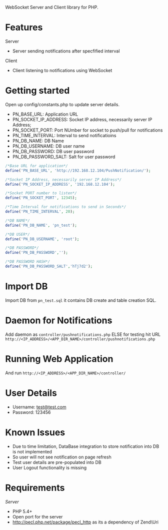 WebSocket Server and Client library for PHP.

Features
============
Server
  * Server sending notifications after specfified interval
  
Client
  * Client listening to notifications using WebSocket

Getting started
=================
Open up config/constants.php to update server details.
* PN_BASE_URL: Application URL
* PN_SOCKET_IP_ADDRESS: Socket IP address, necessarily server IP Address;
* PN_SOCKET_PORT: Port NUmber for socket to push/pull for notifications
* PN_TIME_INTERVAL: Interval to send notificatioins
* PN_DB_NAME: DB Name
* PN_DB_USERNAME: DB user name
* PN_DB_PASSWORD: DB user password
* PN_DB_PASSWORD_SALT: Salt for user password

```php
/*Base URL for application*/
define('PN_BASE_URL', 'http://192.168.12.104/PushNotification/');

/*Socket IP Address, necessarily server IP Address*/
define('PN_SOCKET_IP_ADDRESS', '192.168.12.104');

/*Socket PORT number to listen*/
define('PN_SOCKET_PORT', 12345);

/*Time Interval for notifications to send in Seconds*/
define('PN_TIME_INTERVAL', 20);

/*DB NAME*/
define('PN_DB_NAME', 'pn_test');

/*DB USER*/
define('PN_DB_USERNAME', 'root');

/*DB PASSWORD*/
define('PN_DB_PASSWORD','');

/*DB PASSWORD HASH*/
define('PN_DB_PASSWORD_SALT','hTj7d2');
```
Import DB
==================
Import DB from  ```pn_test.sql```  it contains DB create and table creation SQL.

Daemon for Notifications 
==================
Add daemon as ```controller/pushnotifications.php``` ELSE for testing hit URL ```http://<IP_ADDRESS>/<APP_DIR_NAME>/controller/pushnotifications.php```

Running Web Application
==================
And run ```http://<IP_ADDRESS>/<APP_DIR_NAME>/controller/```

User Details
==================
  * Username: test@test.com
  * Password: 123456
    
Known Issues
==================
  * Due to time limitation, DataBase integration to store notification into DB is not implemented
  * So user will not see notification on page refresh
  * Test user details are pre-populated into DB
  * User Logout functionality is missing

Requirements
=================
*Server*
 * PHP 5.4+
 * Open port for the server
 * http://pecl.php.net/package/pecl_http as its a dependency of Zend\Uri
